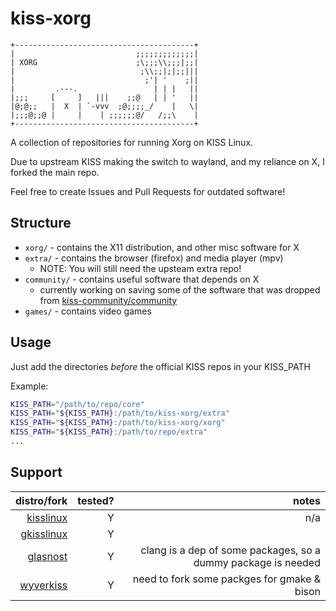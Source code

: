 # kiss-xorg

```ascii
+----------------------------------------+
|                           ;;;;;;;;;;;;;|
| XORG                      ;\;;;\\;;;|;;|
|                            ;\\;;|;|;;|||
|                             ;'| '    ;||
|         .---.                 | | |   ||
|;;;     [     ]   |||    ;;@   | | '   ||
|@;@;;   |  X  | `-vvv  ;@;;;;_/    |   \|
|;;;@;;@ |     |    | ;;;;;;@/   /;;\    |
+----------------------------------------+
```

A collection of repositories for running Xorg on KISS Linux.

Due to upstream KISS making the switch to wayland, and
my reliance on X, I forked the main repo.

Feel free to create Issues and Pull Requests for outdated software!

## Structure

* `xorg/`  - contains the X11 distribution, and other misc software for X
* `extra/` - contains the browser (firefox) and media player (mpv)
	* NOTE: You will still need the upsteam extra repo!
* `community/` - contains useful software that depends on X
	* currently working on saving some of the software that was dropped from [kiss-community/community](https://github.com/kiss-community/community)
* `games/` - contains video games

## Usage

Just add the directories *before* the official KISS repos in your KISS_PATH

Example:

```sh
KISS_PATH="/path/to/repo/core"
KISS_PATH="${KISS_PATH}:/path/to/kiss-xorg/extra"
KISS_PATH="${KISS_PATH}:/path/to/kiss-xorg/xorg"
KISS_PATH="${KISS_PATH}:/path/to/repo/extra"
...
```

## Support

distro/fork | tested? | notes
-----------:|--------:|-----:
[kisslinux](https://kisslinux.org) | Y | n/a
[gkisslinux](https://github.com/kiss-community/grepo) | Y |
[glasnost](https://glasnost.org) | Y | clang is a dep of some packages, so a dummy package is needed
[wyverkiss](https://github.com/wyvertux) | Y | need to fork some packges for gmake & bison
